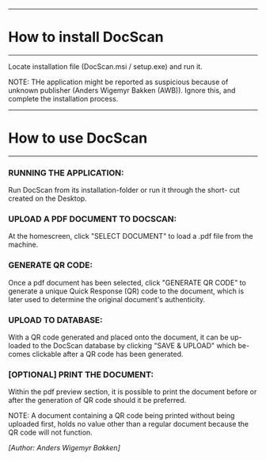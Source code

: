 ------------------------------------------------------------------------
# How to install DocScan #
------------------------------------------------------------------------

Locate installation file (DocScan.msi / setup.exe) and run it. 

NOTE: THe application might be reported as suspicious because of unknown 
publisher (Anders Wigemyr Bakken (AWB)). Ignore this, and complete the 
installation process.

------------------------------------------------------------------------
# How to use DocScan #
------------------------------------------------------------------------

### RUNNING THE APPLICATION:

Run DocScan from its installation-folder or run it through the short-
cut created on the Desktop.


### UPLOAD A PDF DOCUMENT TO DOCSCAN:

At the homescreen, click "SELECT DOCUMENT" to load a .pdf file from 
the machine. 


### GENERATE QR CODE:

Once a pdf document has been selected, click "GENERATE QR CODE" to 
generate a unique Quick Response (QR) code to the document, which is 
later used to determine the original document's authenticity. 


### UPLOAD TO DATABASE:

With a QR code generated and placed onto the document, it can be up-
loaded to the DocScan database by clicking "SAVE & UPLOAD" which be-
comes clickable after a QR code has been generated.


### [OPTIONAL] PRINT THE DOCUMENT:

Within the pdf preview section, it is possible to print the document 
before or after the generation of QR code should it be preferred.

NOTE: A document containing a QR code being printed without being 
uploaded first, holds no value other than a regular document because 
the QR code will not function.



*[Author: Anders Wigemyr Bakken]*
